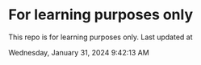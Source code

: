 # For learning purposes only
This repo is for learning purposes only.
Last updated at

Wednesday, January 31, 2024 9:42:13 AM

